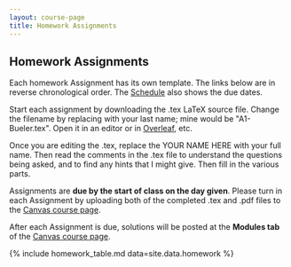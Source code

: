 ```yaml
---
layout: course-page
title: Homework Assignments
---
```


## Homework Assignments

Each homework Assignment has its own template.  The links below are in reverse chronological order.  The [Schedule](assets/general/F25/schedule.pdf) also shows the due dates.

Start each assignment by downloading the .tex LaTeX source file.  Change the filename by replacing with your last name; mine would be "A1-Bueler.tex".  Open it in an editor or in [Overleaf](https://www.overleaf.com/), etc.

Once you are editing the .tex, replace the YOUR NAME HERE with your full name.  Then read the comments in the .tex file to understand the questions being asked, and to find any hints that I might give.  Then fill in the various parts.

Assignments are **due by the start of class on the day given**.  Please turn in each Assignment by uploading both of the completed .tex and .pdf files to the [Canvas course page](https://canvas.alaska.edu/courses/27104).

After each Assignment is due, solutions will be posted at the **Modules tab** of the [Canvas course page](https://canvas.alaska.edu/courses/27104).

{% include homework_table.md  data=site.data.homework %}
